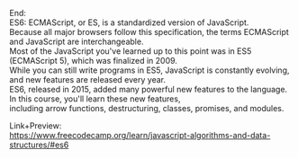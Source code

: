 End: </br>
ES6: ECMAScript, or ES, is a standardized version of JavaScript.  </br>
Because all major browsers follow this specification, the terms ECMAScript and JavaScript are interchangeable. </br>
Most of the JavaScript you've learned up to this point was in ES5 (ECMAScript 5), which was finalized in 2009.  </br>
While you can still write programs in ES5, JavaScript is constantly evolving, and new features are released every year. </br>
ES6, released in 2015, added many powerful new features to the language. In this course, you'll learn these new features,  </br>
including arrow functions, destructuring, classes, promises, and modules. </br>

Link+Preview:<br>
https://www.freecodecamp.org/learn/javascript-algorithms-and-data-structures/#es6
